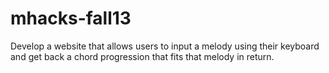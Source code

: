 mhacks-fall13
=============

Develop a website that allows users to input a melody using their keyboard and get back a chord progression that fits that melody in return.
